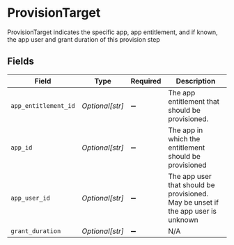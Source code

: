 # ProvisionTarget

ProvisionTarget indicates the specific app, app entitlement, and if known, the app user and grant duration of this provision step


## Fields

| Field                                                                            | Type                                                                             | Required                                                                         | Description                                                                      |
| -------------------------------------------------------------------------------- | -------------------------------------------------------------------------------- | -------------------------------------------------------------------------------- | -------------------------------------------------------------------------------- |
| `app_entitlement_id`                                                             | *Optional[str]*                                                                  | :heavy_minus_sign:                                                               | The app entitlement that should be provisioned.                                  |
| `app_id`                                                                         | *Optional[str]*                                                                  | :heavy_minus_sign:                                                               | The app in which the entitlement should be provisioned                           |
| `app_user_id`                                                                    | *Optional[str]*                                                                  | :heavy_minus_sign:                                                               | The app user that should be provisioned. May be unset if the app user is unknown |
| `grant_duration`                                                                 | *Optional[str]*                                                                  | :heavy_minus_sign:                                                               | N/A                                                                              |